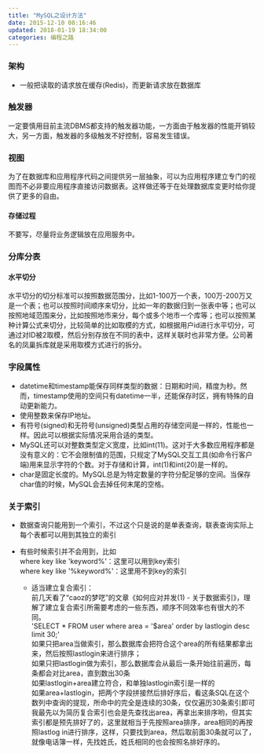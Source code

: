 ```yaml
---
title: "MySQL之设计方法"
date: 2015-12-10 08:16:46
updated: 2018-01-19 18:34:00
categories: 编程之路
---
```

### 架构

* 一般把读取的请求放在缓存(Redis)，而更新请求放在数据库

### 触发器

一定要慎用目前主流DBMS都支持的触发器功能，一方面由于触发器的性能开销较大，另一方面，触发器的多级触发不好控制，容易发生错误。

### 视图

为了在数据库和应用程序代码之间提供另一层抽象，可以为应用程序建立专门的视图而不必非要应用程序直接访问数据表。这样做还等于在处理数据库变更时给你提供了更多的自由。

#### 存储过程

不要写，尽量将业务逻辑放在应用服务中。

### 分库分表

#### 水平切分

水平切分的切分标准可以按照数据范围分，比如1-100万一个表，100万-200万又是一个表；也可以按照时间顺序来切分，比如一年的数据归到一张表中等；也可以按照地域范围来分，比如按照地市来分，每个或多个地市一个库等；也可以按照某种计算公式来切分，比较简单的比如取模的方式，如根据用户id进行水平切分，可通过对ID被2取模，然后分别存放在不同的表中，这样关联时也非常方便。公司著名的凤巢拆库就是采用取模方式进行的拆分。

### 字段属性

- datetime和timestamp能保存同样类型的数据：日期和时间，精度为秒。然而，timestamp使用的空间只有datetime一半，还能保存时区，拥有特殊的自动更新能力。
- 使用整数来保存IP地址。
- 有符号(signed)和无符号(unsigned)类型占用的存储空间是一样的，性能也一样。因此可以根据实际情况采用合适的类型。
- MySQL还可以对整数类型定义宽度，比如int(11)。这对于大多数应用程序都是没有意义的：它不会限制值的范围，只规定了MySQL交互工具(如命令行客户端)用来显示字符的个数。对于存储和计算，int(1)和int(20)是一样的。
- char是固定长度的。MySQL总是为特定数量的字符分配足够的空间。当保存char值的时候，MySQL会去掉任何末尾的空格。

### 关于索引

* 数据查询只能用到一个索引，不过这个只是说的是单表查询，联表查询实际上每个表都可以用到其独立的索引
* 有些时候索引并不会用到，比如  
    where key like 'keyword\%'：这里可以用到key索引  
    where key like '\%keyword\%'：这里用不到key的索引

    * 适当建立复合索引：  
      前几天看了“caoz的梦呓”的文章《如何应对并发(1) - 关于数据索引》，理解了建立复合索引所需要考虑的一些东西，顺序不同效率也有很大的不同。  
      'SELECT * FROM user where area = '$area' order by lastlogin desc limit 30;'  
      如果只把area当做索引，那么数据库会把符合这个area的所有结果都拿出来，然后按照lastlogin来进行排序；  
      如果只把lastlogin做为索引，那么数据库会从最后一条开始往前遍历，每条都会对比area，直到数出30条  
      如果lastlogin+area建立符合，和单独lastlogin索引是一样的  
      如果area+lastlogin，把两个字段拼接然后排好序后，看这条SQL在这个数列中查询的提现，所命中的完全是连续的30条，仅仅遍历30条索引即可  
      我最先以为简历复合索引也会是先查找出area，再拿出来排序哟，但其实索引都是预先排好了的，这里就相当于先按照area排序，area相同的再按照lastlog
      in进行排序，这样，只要找到area，然后取前面30条就可以了，就像电话簿一样，先找姓氏，姓氏相同的也会按照名排好序的。
